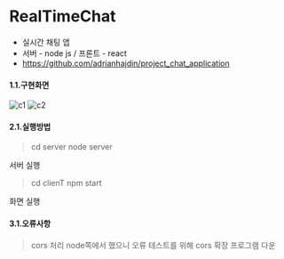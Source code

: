# RealTimeChat
- 실시간 채팅 앱
- 서버 - node js / 프론트 - react
- https://github.com/adrianhajdin/project_chat_application

#### 1.1.구현화면
![c1](https://user-images.githubusercontent.com/79763173/149439065-af0effc9-0c4c-449c-97dd-99f50a63126f.jpg)
![c2](https://user-images.githubusercontent.com/79763173/149439070-5209f48e-50b7-41a6-8994-5cc7a9bb689c.jpg)

#### 2.1.실행방법
>cd server
>node server

서버 실행

>cd clienT
>npm start


화면 실행

#### 3.1.오류사항
>cors 처리 node쪽에서 했으니 오류
>테스트를 위해 cors 확장 프로그램 다운
